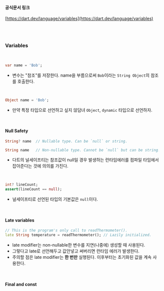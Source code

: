 #### 공식문서 링크 

[https://dart.dev/language/variables](https://dart.dev/language/variables)

<br/>

#

### Variables

<br/>

```dart
var name = 'Bob';
```

- 변수는 "참조"를 저장한다. name을 부름으로써 `Bob`이라는 `String Object`의 참조를 호출한다.


<br/>

```dart
Object name = 'Bob';
```

- 만약 특정 타입으로 선언하고 싶지 않담녀 `Object`, `dynamic` 타입으로 선언하자.

<br/>

#### Null Safety

```dart
String? name  // Nullable type. Can be `null` or string.

String name   // Non-nullable type. Cannot be `null` but can be string.
```
- 다트의 널세이프티는 참조값이 null일 경우 발생하는 런타임에러를 컴파일 타임에서 잡아준다는 것에 의의를 가진다. 


<br/>

```dart
int? lineCount;
assert(lineCount == null);
```

- 널세이프티로 선언된 타입의 기본값은 `null`이다.

<br/>

#### Late variables

```dart
// This is the program's only call to readThermometer().
late String temperature = readThermometer(); // Lazily initialized.
```

- late modifier는 non-nullable한 변수를 지연(나중에) 생성할 때 사용된다.
- 그렇다고 late로 선언해두고 값안넣고 써버리면 런타임 에러가 발생한다.
- 주의할 점은 late modifier는 **한 번만** 실행된다. 이후부터는 초기화된 값을 계속 사용한다.

<br/>

#### Final and const





